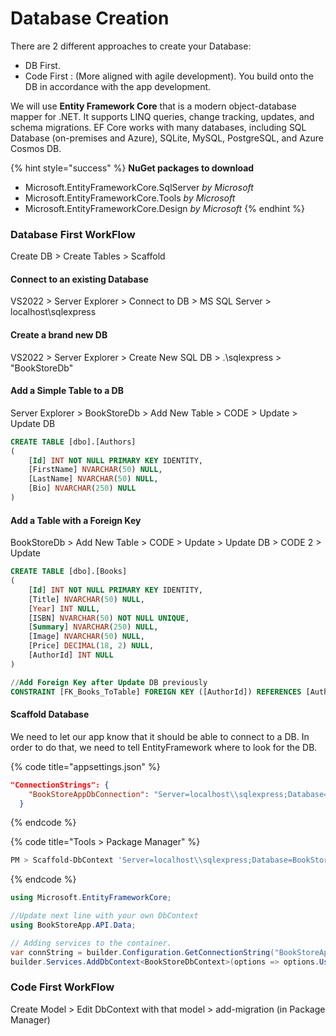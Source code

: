 # Database Creation

There are 2 different approaches to create your Database:

* DB First.
* Code First : (More aligned with agile development). You build onto the DB in accordance with the app development.

We will use **Entity Framework Core** that is a modern object-database mapper for .NET. It supports LINQ queries, change tracking, updates, and schema migrations. EF Core works with many databases, including SQL Database (on-premises and Azure), SQLite, MySQL, PostgreSQL, and Azure Cosmos DB.

{% hint style="success" %}
**NuGet packages to download**

* Microsoft.EntityFrameworkCore.SqlServer _by Microsoft_
* Microsoft.EntityFrameworkCore.Tools _by Microsoft_
* Microsoft.EntityFrameworkCore.Design _by Microsoft_
{% endhint %}

### Database First WorkFlow

Create DB > Create Tables > Scaffold

#### Connect to an existing Database

VS2022 > Server Explorer > Connect to DB > MS SQL Server > localhost\sqlexpress

#### Create a brand new DB

VS2022 > Server Explorer > Create New SQL DB > .\sqlexpress > "BookStoreDb"

#### Add a Simple Table to a DB

Server Explorer > BookStoreDb > Add New Table > CODE > Update > Update DB

```sql
CREATE TABLE [dbo].[Authors]
(
    [Id] INT NOT NULL PRIMARY KEY IDENTITY,
    [FirstName] NVARCHAR(50) NULL,
    [LastName] NVARCHAR(50) NULL,
    [Bio] NVARCHAR(250) NULL
)
```

#### Add a Table with a Foreign Key

BookStoreDb > Add New Table > CODE > Update > Update DB > CODE 2 > Update&#x20;

```sql
CREATE TABLE [dbo].[Books]
(
    [Id] INT NOT NULL PRIMARY KEY IDENTITY,
    [Title] NVARCHAR(50) NULL,
    [Year] INT NULL,
    [ISBN] NVARCHAR(50) NOT NULL UNIQUE,
    [Summary] NVARCHAR(250) NULL,
    [Image] NVARCHAR(50) NULL,
    [Price] DECIMAL(18, 2) NULL,
    [AuthorId] INT NULL    
)
```

```sql
//Add Foreign Key after Update DB previously
CONSTRAINT [FK_Books_ToTable] FOREIGN KEY ([AuthorId]) REFERENCES [Authors]([Id])
```

#### Scaffold Database

We need to let our app know that it should be able to connect to a DB. In order to do that, we need to tell EntityFramework where to look for the DB.

{% code title="appsettings.json" %}
```json
"ConnectionStrings": {
    "BookStoreAppDbConnection": "Server=localhost\\sqlexpress;Database=BookStoreDb;Trusted_Connection=True;MultipleActiveResultSets=true"
  }
```
{% endcode %}

{% code title="Tools > Package Manager" %}
```bash
PM > Scaffold-DbContext 'Server=localhost\\sqlexpress;Database=BookStoreDb;Trusted_Connection=True;MultipleActiveResultSets=true' Microsoft.EntityFrameworkCore.SqlServer -ContextDir Data -OutputDir Data
```
{% endcode %}

```csharp
using Microsoft.EntityFrameworkCore;

//Update next line with your own DbContext
using BookStoreApp.API.Data;

// Adding services to the container.
var connString = builder.Configuration.GetConnectionString("BookStoreAppDbConnection");
builder.Services.AddDbContext<BookStoreDbContext>(options => options.UseSqlServer(connString));
```

### Code First WorkFlow

Create Model > Edit DbContext with that model > add-migration (in Package Manager)
